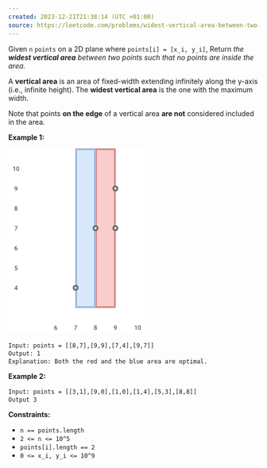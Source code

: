 ```yaml
---
created: 2023-12-21T21:38:14 (UTC +01:00)
source: https://leetcode.com/problems/widest-vertical-area-between-two-points-containing-no-points/description/?envType=daily-question&envId=2023-12-21
---
```

Given `n` `points` on a 2D plane where `points[i] = [x_i, y_i]`, Return _the **widest vertical area** between two points such that no points are inside the area._

A **vertical area** is an area of fixed-width extending infinitely along the y-axis (i.e., infinite height). The **widest vertical area** is the one with the maximum width.

Note that points **on the edge** of a vertical area **are not** considered included in the area.

**Example 1:**

![img.png](img.png)

```
Input: points = [[8,7],[9,9],[7,4],[9,7]]
Output: 1
Explanation: Both the red and the blue area are optimal.
```

**Example 2:**

```
Input: points = [[3,1],[9,0],[1,0],[1,4],[5,3],[8,8]]
Output 3
```

**Constraints:**

-   `n == points.length`
-   `2 <= n <= 10^5`
-   `points[i].length == 2`
-   `0 <= x_i, y_i <= 10^9`

